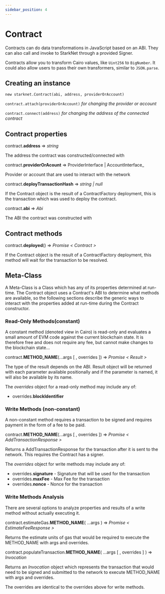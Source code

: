 ```yaml
---
sidebar_position: 4
---
```


# Contract

Contracts can do data transformations in JavaScript based on an ABI. They can also call and invoke to StarkNet through a provided Signer.

Contracts allow you to transform Cairo values, like `Uint256` to `BigNumber`. It could also allow users to pass their own transformers, similar to `JSON.parse`.

## Creating an instance

`new starknet.Contract(abi, address, providerOrAccount)`

`contract.attach(providerOrAccount)` _for changing the provider or account_

`contract.connect(address)` _for changing the address of the connected contract_

## Contract properties

contract.**address** => _string_

The address the contract was constructed/connected with

contract.**providerOrAcount** => ProviderInterface | AccountInterface_

Provider or account that are used to interact with the network

contract.**deployTransactionHash** => _string | null_

If the Contract object is the result of a ContractFactory deployment, this is the transaction which was used to deploy the contract.

contract.**abi** => _Abi_

The ABI the contract was constructed with

## Contract methods

contract.**deployed**() => _Promise < Contract >_

If the Contract object is the result of a ContractFactory deployment, this method will wait for the transaction to be resolved.

## Meta-Class

A Meta-Class is a Class which has any of its properties determined at run-time. The Contract object uses a Contract's ABI to determine what methods are available, so the following sections describe the generic ways to interact with the properties added at run-time during the Contract constructor.

### Read-Only Methods(constant)

A constant method (denoted view in Cairo) is read-only and evaluates a small amount of EVM code against the current blockchain state. It is therefore free and does not require any fee, but cannot make changes to the blockchain state...

contract.**METHOD_NAME**(...args [ , overrides ]) => _Promise < Result >_

The type of the result depends on the ABI. Result object will be returned with each parameter available positionally and if the parameter is named, it will also be available by its name.

The _overrides_ object for a read-only method may include any of:

- overrides.**blockIdentifier**

### Write Methods (non-constant)

A non-constant method requires a transaction to be signed and requires payment in the form of a fee to be paid.

contract.**METHOD_NAME**(...args [ , overrides ]) => _Promise < AddTransactionResponse >_

Returns a AddTransactionResponse for the transaction after it is sent to the network. This requires the Contract has a signer.

The _overrides_ object for write methods may include any of:

- overrides.**signature** - Signature that will be used for the transaction
- overrides.**maxFee** - Max Fee for the transaction
- overrides.**nonce** - Nonce for the transaction

### Write Methods Analysis

There are several options to analyze properties and results of a write method without actually executing it.

contract.estimateGas.**METHOD_NAME**( ...args ) => _Promise < EstimateFeeResponse >_

Returns the estimate units of gas that would be required to execute the METHOD_NAME with args and overrides.

contract.populateTransaction.**METHOD_NAME**( ...args [ , overrides ] ) ⇒ _Invocation_

Returns an _Invocation_ object which represents the transaction that would need to be signed and submitted to the network to execute METHOD_NAME with args and overrides.

The overrides are identical to the overrides above for write methods.
